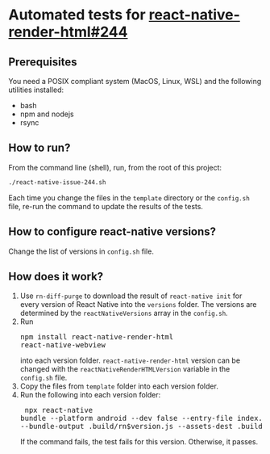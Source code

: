 # Automated tests for [react-native-render-html#244](https://github.com/archriss/react-native-render-html/issues/244)

## Prerequisites

You need a POSIX compliant system (MacOS, Linux, WSL) and the following utilities installed:

- bash
- npm and nodejs
- rsync

## How to run?

From the command line (shell), run, from the root of this project:

```bash
./react-native-issue-244.sh
```

Each time you change the files in the `template` directory or the `config.sh` file, re-run the command to update the results of the tests.

## How to configure react-native versions?

Change the list of versions in `config.sh` file.

## How does it work?

1. Use `rn-diff-purge` to download the result of `react-native init` for every version of React Native into the `versions` folder. The versions are determined by the `reactNativeVersions` array in the `config.sh`.
2. Run <pre>npm install react-native-render-html react-native-webview</pre> into each version folder. `react-native-render-html` version can be changed with the `reactNativeRenderHTMLVersion` variable in the `config.sh` file.
3. Copy the files from `template` folder into each version folder.
4. Run the following into each version folder: <pre>
npx react-native bundle --platform android --dev false --entry-file index.js --bundle-output .build/rn$version.js --assets-dest .build/android
</pre> If the command fails, the test fails for this version. Otherwise, it passes.

